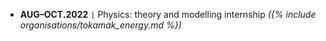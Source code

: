 - **AUG–OCT.2022** <code>&#124;</code> Physics: theory and modelling internship *({% include organisations/tokamak_energy.md %})*